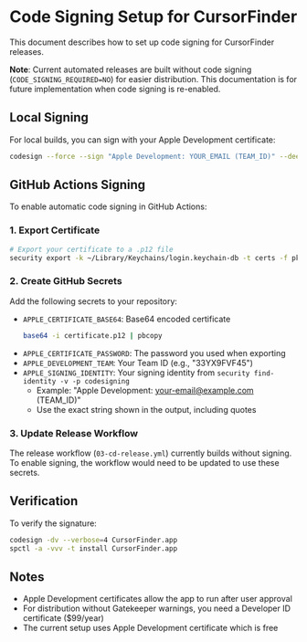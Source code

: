 # Code Signing Setup for CursorFinder

This document describes how to set up code signing for CursorFinder releases.

**Note**: Current automated releases are built without code signing (`CODE_SIGNING_REQUIRED=NO`) for easier distribution. This documentation is for future implementation when code signing is re-enabled.

## Local Signing

For local builds, you can sign with your Apple Development certificate:

```bash
codesign --force --sign "Apple Development: YOUR_EMAIL (TEAM_ID)" --deep CursorFinder.app
```

## GitHub Actions Signing

To enable automatic code signing in GitHub Actions:

### 1. Export Certificate

```bash
# Export your certificate to a .p12 file
security export -k ~/Library/Keychains/login.keychain-db -t certs -f pkcs12 -P YOUR_PASSWORD -o certificate.p12
```

### 2. Create GitHub Secrets

Add the following secrets to your repository:

- `APPLE_CERTIFICATE_BASE64`: Base64 encoded certificate
  ```bash
  base64 -i certificate.p12 | pbcopy
  ```
- `APPLE_CERTIFICATE_PASSWORD`: The password you used when exporting
- `APPLE_DEVELOPMENT_TEAM`: Your Team ID (e.g., "33YX9FVF45")
- `APPLE_SIGNING_IDENTITY`: Your signing identity from `security find-identity -v -p codesigning`
  - Example: "Apple Development: your-email@example.com (TEAM_ID)"
  - Use the exact string shown in the output, including quotes

### 3. Update Release Workflow

The release workflow (`03-cd-release.yml`) currently builds without signing. To enable signing, the workflow would need to be updated to use these secrets.

## Verification

To verify the signature:

```bash
codesign -dv --verbose=4 CursorFinder.app
spctl -a -vvv -t install CursorFinder.app
```

## Notes

- Apple Development certificates allow the app to run after user approval
- For distribution without Gatekeeper warnings, you need a Developer ID certificate ($99/year)
- The current setup uses Apple Development certificate which is free